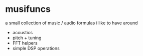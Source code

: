 # musifuncs
a small collection of music / audio formulas i like to have around

* acoustics
* pitch + tuning
* FFT helpers
* simple DSP operations
